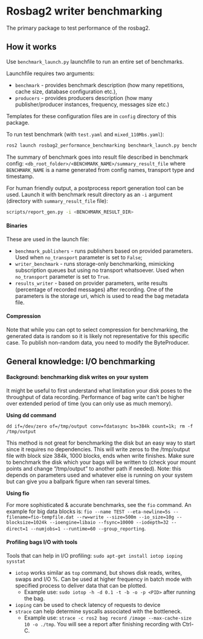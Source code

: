 # Rosbag2 writer benchmarking

The primary package to test performance of the rosbag2.

## How it works

Use `benchmark_launch.py` launchfile to run an entire set of benchmarks.

Launchfile requires two arguments:

- `benchmark` - provides benchmark description (how many repetitions, cache size, database configuration etc.),
- `producers` - provides producers description (how many publisher/producer instances, frequency, messages size etc.)

Templates for these configuration files are in `config` directory of this package.

To run test benchmark (with `test.yaml` and `mixed_110Mbs.yaml`):

```bash
ros2 launch rosbag2_performance_benchmarking benchmark_launch.py benchmark:=`ros2 pkg prefix rosbag2_performance_benchmarking`/share/rosbag2_performance_benchmarking/config/benchmarks/test.yaml producers:=`ros2 pkg prefix rosbag2_performance_benchmarking`/share/rosbag2_performance_benchmarking/config/producers/mixed_110Mbs.yaml
```

The summary of benchmark goes into result file described in benchmark config: `<db_root_folder>/<BENCHMARK_NAME>/summary_result_file` where `BENCHMARK_NAME` is a name generated from config names, transport type and timestamp.

For human friendly output, a postprocess report generation tool can be used. Launch it with benchmark result directory as an `-i` argument (directory with `summary_result_file` file):

```bash
scripts/report_gen.py -i <BENCHMARK_RESULT_DIR>
```

#### Binaries

These are used in the launch file:

*  `benchmark_publishers` - runs publishers based on provided parameters. Used when `no_transport` parameter is set to `False`;
*  `writer_benchmark` - runs storage-only benchmarking, mimicking subscription queues but using no transport whatsoever. Used when `no_transport` parameter is set to `True`.
*  `results_writer` - based on provider parameters, write results (percentage of recorded messages) after recording. One of the parameters is the
storage uri, which is used to read the bag metadata file.

#### Compression

Note that while you can opt to select compression for benchmarking, the generated data is random so it is likely not representative for this specific case. To publish non-random data, you need to modify the ByteProducer.

## General knowledge: I/O benchmarking

#### Background: benchmarking disk writes on your system

It might be useful to first understand what limitation your disk poses to the throughput of data recording.
Performance of bag write can't be higher over extended period of time (you can only use as much memory).

**Using dd command**

`dd if=/dev/zero of=/tmp/output conv=fdatasync bs=384k count=1k; rm -f /tmp/output`

This method is not great for benchmarking the disk but an easy way to start since it requires no dependencies.
This will write zeros to the /tmp/output file with block size 384k, 1000 blocks, ends when write finishes.
Make sure to benchmark the disk which your bags will be written to (check your mount points and change “/tmp/output” to another path if needed).
Note: this depends on parameters used and whatever else is running on your system but can give you a ballpark figure when ran several times.

**Using fio**

For more sophisticated & accurate benchmarks, see the `fio` command. An example for big data blocks is: `fio --name TEST --eta-newline=5s --filename=fio-tempfile.dat --rw=write --size=500m --io_size=10g --blocksize=1024k --ioengine=libaio --fsync=10000 --iodepth=32 --direct=1 --numjobs=1 --runtime=60 --group_reporting`.

#### Profiling bags I/O with tools

Tools that can help in I/O profiling: `sudo apt-get install iotop ioping sysstat`
* `iotop` works similar as `top` command, but shows disk reads, writes, swaps and I/O %. Can be used at higher frequency in batch mode with specified process to deliver data that can be plotted.
  *  Example use: `sudo iotop -h -d 0.1 -t -b -o -p <PID>` after running the bag.  
* `ioping` can be used to check latency of requests to device
* `strace` can help determine syscalls associated with the bottleneck.
  *  Example use: `strace -c ros2 bag record /image --max-cache-size 10 -o ./tmp`. You will see a report after finishing recording with Ctrl-C.
